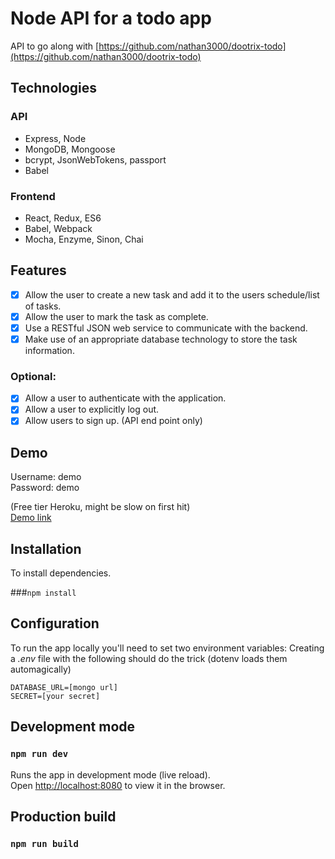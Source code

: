 # Node API for a todo app

API to go along with [https://github.com/nathan3000/dootrix-todo](https://github.com/nathan3000/dootrix-todo)

## Technologies

### API
- Express, Node
- MongoDB, Mongoose
- bcrypt, JsonWebTokens, passport
- Babel

### Frontend
- React, Redux, ES6
- Babel, Webpack
- Mocha, Enzyme, Sinon, Chai

## Features
- [x] Allow the user to create a new task and add it to the users schedule/list of tasks.
- [x] Allow the user to mark the task as complete.
- [x] Use a RESTful JSON web service to communicate with the backend.
- [x] Make use of an appropriate database technology to store the task information.
 
### Optional:
- [x] Allow a user to authenticate with the application. 
- [x] Allow a user to explicitly log out.
- [x] Allow users to sign up. (API end point only)

## Demo

Username: demo<br />
Password: demo

(Free tier Heroku, might be slow on first hit) <br />
[Demo link](https://safe-dawn-70415.herokuapp.com) 

## Installation
To install dependencies.

###```npm install```

## Configuration

To run the app locally you'll need to set two environment variables:
Creating a *.env* file with the following should do the trick (dotenv loads them automagically)
```
DATABASE_URL=[mongo url]
SECRET=[your secret]
```

## Development mode

### `npm run dev`

Runs the app in development mode (live reload).<br>
Open [http://localhost:8080](http://localhost:7000) to view it in the browser.

## Production build
### `npm run build`


